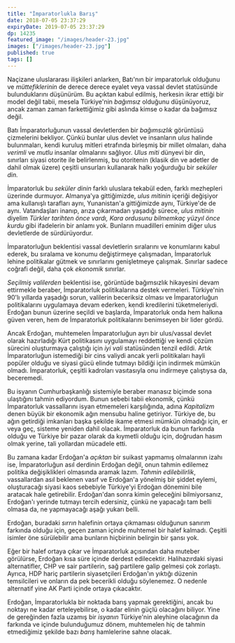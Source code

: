```yaml
---
title: "İmparatorlukla Barış"
date: 2018-07-05 23:37:29
expiryDate: 2019-07-05 23:37:29
dp: 14235
featured_image: "/images/header-23.jpg"
images: ["/images/header-23.jpg"]
published: true
tags: []
---
```




Naçizane uluslararası ilişkileri anlarken, Batı'nın bir imparatorluk olduğunu ve
*müttefiklerinin* de derece derece eyalet veya vassal devlet statüsünde
bulunduklarını düşünürüm. Bu açıktan kabul edilmiş, herkesin ikrar ettiği bir model
değil tabii, mesela Türkiye'nin *bağımsız* olduğunu düşünüyoruz, ancak zaman
zaman farkettiğimiz gibi aslında kimse o kadar da bağımsız değil.

Batı İmparatorluğunun vassal devletlerden bir *bağımsızlık* görüntüsü
çizmelerini bekliyor. Çünkü bunlar ulus devlet ve insanların *ulus* halinde
bulunmaları, kendi kuruluş mitleri etrafında birleşmiş bir millet olmaları, daha
*verimli* ve *mutlu* insanlar olmalarını sağlıyor. *Ulus miti* dünyevi bir din,
sınırları siyasi otorite ile belirlenmiş, bu otoritenin (klasik din ve adetler
de dahil olmak üzere) çeşitli unsurları kullanarak halkı yoğurduğu bir *seküler
din.*

İmparatorluk bu *seküler dinin* farklı uluslara tekabül eden, farklı mezhepleri
üzerinde durmuyor. Almanya'ya gittiğimizde, *ulus mitinin* içeriği değişiyor ama
kullanışlı tarafları aynı, Yunanistan'a gittiğimizde aynı, Türkiye'de de aynı.
Vatandaşları inanıp, arıza çıkarmadan yaşadığı sürece, *ulus mitinin* diyelim
*Türkler tarihten önce vardı, Kara ordusunu bilmemkaç yüzyıl önce kurdu* gibi
ifadelerin bir anlamı yok. Bunların muadilleri eminim diğer ulus devletlerde de
sürdürüyordur.

İmparatorluğun beklentisi vassal devletlerin sıralarını ve konumlarını kabul
ederek, bu sıralama ve konumu değiştirmeye çalışmadan, İmparatorluk lehine
politikalar gütmek ve sınırlarını genişletmeye çalışmak. Sınırlar sadece coğrafi
değil, daha çok *ekonomik* sınırlar. 

*Seçilmiş valilerden* beklentisi ise, görüntüde bağımsızlık hikayesini devam
ettirmekle beraber, İmparatorluk politikalarına destek vermeleri. Türkiye'nin
90'lı yıllarda yaşadığı sorun, valilerin beceriksiz olması ve İmparatorluğun
politikalarını uygulamaya devam ederken, kendi kredilerini tüketmeleriydi.
Erdoğan bunun üzerine seçildi ve başlarda, İmparatorluk onda hem halkına güven
veren, hem de İmparatorluk politikalarını benimseyen bir lider gördü. 

Ancak Erdoğan, muhtemelen İmparatorluğun ayrı bir ulus/vassal devlet olarak
hazırladığı Kürt politikasını uygulamayı reddettiği ve kendi çözüm sürecini
oluşturmaya çalıştığı için *iyi vali* statüsünden tenzil edildi. Artık
İmparatorluğun istemediği bir cins valiydi ancak yerli politikaları hayli
popüler olduğu ve siyasi gücü elinde tutmayı bildiği için indirmek mümkün
olmadı. İmparatorluk, çeşitli kadroları vasıtasıyla onu indirmeye çalıştıysa da,
beceremedi. 

Bu isyanın Cumhurbaşkanlığı sistemiyle beraber manasız biçimde sona ulaştığını
tahmin ediyordum. Bunun sebebi tabii ekonomik, çünkü İmparatorluk vassallarını
isyan etmemeleri karşılığında, adına *Kapitalizm* denen büyük bir ekonomik ağın
mensubu haline getiriyor. Türkiye de, bu ağın getirdiği imkanları başka şekilde
ikame etmesi mümkün olmadığı için, er veya geç, sisteme yeniden dahil olacak.
İmparatorluk da bunun farkında olduğu ve Türkiye bir pazar olarak da kıymetli
olduğu için, doğrudan hasım olmak yerine, tali yollardan mücadele etti.

Bu zamana kadar Erdoğan'a *açıktan* bir suikast yapmamış olmalarının izahı ise,
İmparatorluğun asıl derdinin Erdoğan değil, onun tahmin edilemez politika
değişiklikleri olmasında aramak lazım. *Tahmin edilebilirlik*, vassallardan asıl
beklenen vasıf ve Erdoğan'a yönelmiş bir şiddet eylemi, oluşturacağı siyasi kaos
sebebiyle Türkiye'yi Erdoğan dönemini bile aratacak hale getirebilir.
Erdoğan'dan sonra kimin geleceğini bilmiyorsanız, Erdoğan'ı yerinde tutmayı
tercih edersiniz, çünkü ne yapacağı tam belli olmasa da, ne yapmayacağı aşağı
yukarı belli.

Erdoğan, buradaki *sırrın* halefinin ortaya çıkmaması olduğunun sanırım farkında
olduğu için, geçen zaman içinde muhtemel bir halef kalmadı. Çeşitli isimler öne
sürülebilir ama bunların hiçbirinin belirgin bir şansı yok. 

Eğer bir halef ortaya çıkar ve İmparatorluk açısından daha muteber görülürse,
Erdoğan kısa süre içinde derdest edilecektir. Halihazırdaki siyasi
alternatifler, CHP ve sair partilerin, sağ partilere galip gelmesi çok zorlaştı.
Ayrıca, HDP hariç partilerin siyasetçileri Erdoğan'ın yıktığı düzenin
temsilcileri ve onların da pek becerikli olduğu söylenemez. O nedenle alternatif
yine AK Parti içinde ortaya çıkacaktır.

Erdoğan, İmparatorlukla bir noktada barış yapmak gerektiğini, ancak bu noktayı
ne kadar erteleyebilirse, o kadar elinin güçlü olacağını biliyor. Yine de 
gereğinden fazla uzamış bir *isyanın* Türkiye'nin aleyhine olacağının da
farkında ve içinde bulunduğumuz dönem, muhtemelen hiç de tahmin etmediğimiz
şekilde bazı *barış* hamlelerine sahne olacak. 

